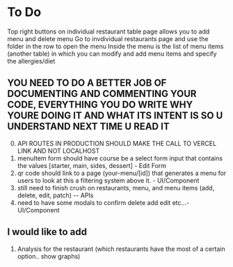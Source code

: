 # To Do

Top right buttons on individual restaurant table page allows you to add menu and delete menu
Go to invdividual restaurants page and use the folder in the row to open the menu
Inside the menu is the list of menu items (another table) in which you can modify and add menu items and specify the allergies/diet

## YOU NEED TO DO A BETTER JOB OF DOCUMENTING AND COMMENTING YOUR CODE, EVERYTHING YOU DO WRITE WHY YOURE DOING IT AND WHAT ITS INTENT IS SO U UNDERSTAND NEXT TIME U READ IT

0. API ROUTES IN PRODUCTION SHOULD MAKE THE CALL TO VERCEL LINK AND NOT LOCALHOST
1. menuItem form should have course be a select form input that contains the values [starter, main, sides, dessert] - Edit Form
2. qr code should link to a page (your-menu/[id]) that generates a menu for users to look at this a filtering system above it. - UI/Component
3. still need to finish crush on restaurants, menu, and menu items (add, delete, edit, patch) -- APIs
4. need to have some modals to confirm delete add edit etc...- UI/Component

## I would like to add

1. Analysis for the restaurant (which restaurants have the most of a certain option.. show graphs)
